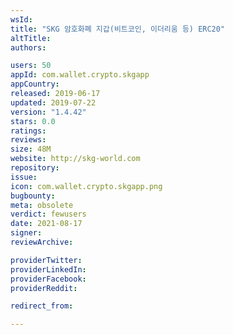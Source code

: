 ```yaml
---
wsId: 
title: "SKG 암호화폐 지갑(비트코인, 이더리움 등) ERC20"
altTitle: 
authors:

users: 50
appId: com.wallet.crypto.skgapp
appCountry: 
released: 2019-06-17
updated: 2019-07-22
version: "1.4.42"
stars: 0.0
ratings: 
reviews: 
size: 48M
website: http://skg-world.com
repository: 
issue: 
icon: com.wallet.crypto.skgapp.png
bugbounty: 
meta: obsolete
verdict: fewusers
date: 2021-08-17
signer: 
reviewArchive:

providerTwitter: 
providerLinkedIn: 
providerFacebook: 
providerReddit: 

redirect_from:

---
```



